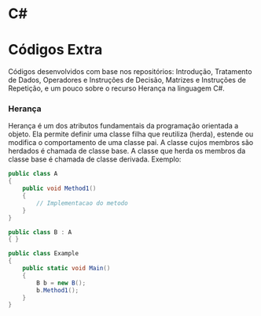 # C#

# Códigos Extra

Códigos desenvolvidos com base nos repositórios: Introdução, Tratamento de Dados, Operadores e Instruções de Decisão, Matrizes e Instruções de Repetição, e um pouco sobre o recurso Herança na linguagem C#.

### Herança

Herança é um dos atributos fundamentais da programação orientada a objeto. Ela permite definir uma classe filha que reutiliza (herda), estende ou modifica o comportamento de uma classe pai. A classe cujos membros são herdados é chamada de classe base. A classe que herda os membros da classe base é chamada de classe derivada.
Exemplo:

```C#
public class A
{
    public void Method1()
    {
        // Implementacao do metodo
    }
}

public class B : A
{ }

public class Example
{
    public static void Main()
    {
        B b = new B();
        b.Method1();
    }
}
```
